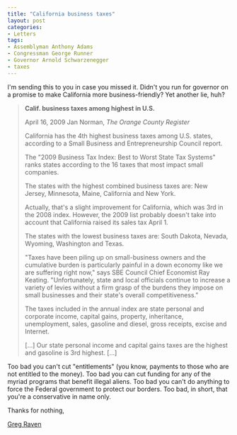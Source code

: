 ```yaml
---
title: "California business taxes"
layout: post
categories:
- Letters
tags:
- Assemblyman Anthony Adams
- Congressman George Runner
- Governor Arnold Schwarzenegger
- taxes
---
```


I'm sending this to you in case you missed it. Didn't you run for governor on a promise to make California more business-friendly? Yet another lie, huh?

> **Calif. business taxes among highest in U.S.**
> 
> April 16, 2009 Jan Norman, *The Orange County Register*
> 
> California has the 4th highest business taxes among U.S. states, according to a Small Business and Entrepreneurship Council report.
> 
> The "2009 Business Tax Index: Best to Worst State Tax Systems" ranks states according to the 16 taxes that most impact small companies.
> 
> The states with the highest combined business taxes are: New Jersey, Minnesota, Maine, California and New York.
> 
> Actually, that's a slight improvement for California, which was 3rd in the 2008 index. However, the 2009 list probably doesn't take into account that California raised its sales tax April 1.
> 
> The states with the lowest business taxes are: South Dakota, Nevada, Wyoming, Washington and Texas.
> 
> "Taxes have been piling up on small-business owners and the cumulative burden is particularly painful in a down economy like we are suffering right now," says SBE Council Chief Economist Ray Keating. "Unfortunately, state and local officials continue to increase a variety of levies without a firm grasp of the burdens they impose on small businesses and their state's overall competitiveness."
> 
> The taxes included in the annual index are state personal and corporate income, capital gains, property, inheritance, unemployment, sales, gasoline and diesel, gross receipts, excise and Internet.
> 
> \[...\] Our state personal income and capital gains taxes are the highest and gasoline is 3rd highest. \[...\]

Too bad you can't cut "entitlements" (you know, payments to those who are not entitled to the money). Too bad you can cut funding for any of the myriad programs that benefit illegal aliens. Too bad you can't do anything to force the Federal government to protect our borders. Too bad, in short, that you're a conservative in name only.

Thanks for nothing,

[Greg Raven](https://www.gregraven.org/)